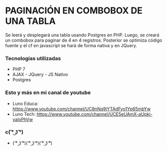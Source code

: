 # PAGINACIÓN EN COMBOBOX DE UNA TABLA #

Se leerá y desplegará una tabla usando Postgres en PHP. Luego, se creará un combobox para paginar de 4 en 4 registros. Posterior se optimiza código fuente y el cf en javascript se hará de forma nativa y en JQuery.

### Tecnologías utilizadas ###

* PHP 7
* AJAX - JQuery - JS Nativo
* Postgres

### Esto y más en mi canal de youtube ###

* Luno Educa: https://www.youtube.com/channel/UC8nNq9jYTAdFyo1Yp65mbYw
* Luno Tech: https://www.youtube.com/channel/UCE5eUAmX-aUpki-vaIxPhVw

### c( ͡° ͜ʖ ͡°) ###

* ( ͡° ͜ʖ ͡°)( ͡° ͜ʖ ͡°)( ͡° ͜ʖ ͡°)

